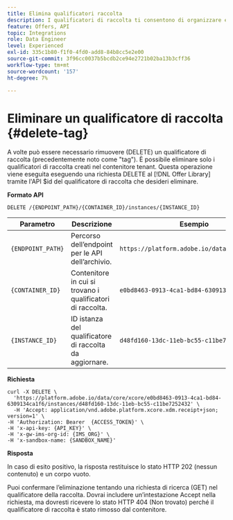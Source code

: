 ```yaml
---
title: Elimina qualificatori raccolta
description: I qualificatori di raccolta ti consentono di organizzare e ordinare meglio le offerte.
feature: Offers, API
topic: Integrations
role: Data Engineer
level: Experienced
exl-id: 335c1b80-f1f0-4fd0-add8-84b8cc5e2e00
source-git-commit: 3f96cc0037b5bcdb2ce94e2721b02ba13b3cff36
workflow-type: tm+mt
source-wordcount: '157'
ht-degree: 7%

---
```



# Eliminare un qualificatore di raccolta {#delete-tag}

A volte può essere necessario rimuovere (DELETE) un qualificatore di raccolta (precedentemente noto come &quot;tag&quot;). È possibile eliminare solo i qualificatori di raccolta creati nel contenitore tenant. Questa operazione viene eseguita eseguendo una richiesta DELETE al [!DNL Offer Library] tramite l&#39;API $id del qualificatore di raccolta che desideri eliminare.

**Formato API**

```http
DELETE /{ENDPOINT_PATH}/{CONTAINER_ID}/instances/{INSTANCE_ID}
```

| Parametro | Descrizione | Esempio |
| --------- | ----------- | ------- |
| `{ENDPOINT_PATH}` | Percorso dell’endpoint per le API dell’archivio. | `https://platform.adobe.io/data/core/xcore/` |
| `{CONTAINER_ID}` | Contenitore in cui si trovano i qualificatori di raccolta. | `e0bd8463-0913-4ca1-bd84-6309134ca1f6` |
| `{INSTANCE_ID}` | ID istanza del qualificatore di raccolta da aggiornare. | `d48fd160-13dc-11eb-bc55-c11be7252432` |

**Richiesta**

```shell
curl -X DELETE \
  'https://platform.adobe.io/data/core/xcore/e0bd8463-0913-4ca1-bd84-6309134ca1f6/instances/d48fd160-13dc-11eb-bc55-c11be7252432' \
  -H 'Accept: application/vnd.adobe.platform.xcore.xdm.receipt+json; version=1' \
-H 'Authorization: Bearer  {ACCESS_TOKEN}' \
-H 'x-api-key: {API_KEY}' \
-H 'x-gw-ims-org-id: {IMS_ORG}' \
-H 'x-sandbox-name: {SANDBOX_NAME}'
```

**Risposta**

In caso di esito positivo, la risposta restituisce lo stato HTTP 202 (nessun contenuto) e un corpo vuoto.

Puoi confermare l’eliminazione tentando una richiesta di ricerca (GET) nel qualificatore della raccolta. Dovrai includere un’intestazione Accept nella richiesta, ma dovresti ricevere lo stato HTTP 404 (Non trovato) perché il qualificatore di raccolta è stato rimosso dal contenitore.